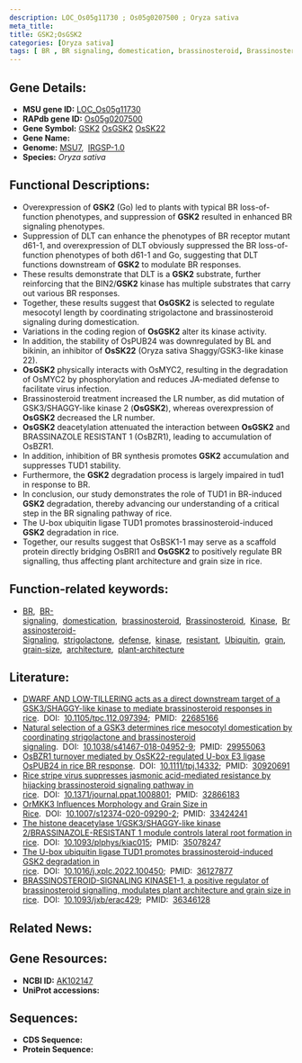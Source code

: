 ```yaml
---
description: LOC_Os05g11730 ; Os05g0207500 ; Oryza sativa
meta_title:
title: GSK2;OsGSK2
categories: [Oryza sativa]
tags: [ BR , BR signaling, domestication, brassinosteroid, Brassinosteroid, Kinase, Brassinosteroid Signaling, strigolactone, defense, kinase, resistant, BR, Ubiquitin, grain, grain size, architecture, plant architecture]
---
```


## Gene Details:
- **MSU gene ID:** [LOC_Os05g11730](http://rice.uga.edu/cgi-bin/ORF_infopage.cgi?orf=LOC_Os05g11730)  
- **RAPdb gene ID:** [Os05g0207500](https://rapdb.dna.affrc.go.jp/locus/?name=Os05g0207500)  
- **Gene Symbol:** <u>GSK2</u>&nbsp;<u>OsGSK2</u>&nbsp;<u>OsSK22</u>
- **Gene Name:**
- **Genome:**  [MSU7](http://rice.uga.edu/),&nbsp;&nbsp;[IRGSP-1.0](https://rapdb.dna.affrc.go.jp/download/irgsp1.html)
- **Species:** *Oryza sativa*

## Functional Descriptions:
   - Overexpression of **GSK2** (Go) led to plants with typical BR loss-of-function phenotypes, and suppression of **GSK2** resulted in enhanced BR signaling phenotypes.
   - Suppression of DLT can enhance the phenotypes of BR receptor mutant d61-1, and overexpression of DLT obviously suppressed the BR loss-of-function phenotypes of both d61-1 and Go, suggesting that DLT functions downstream of **GSK2** to modulate BR responses.
   - These results demonstrate that DLT is a **GSK2** substrate, further reinforcing that the BIN2/**GSK2** kinase has multiple substrates that carry out various BR responses.
   - Together, these results suggest that **OsGSK2** is selected to regulate mesocotyl length by coordinating strigolactone and brassinosteroid signaling during domestication.
   - Variations in the coding region of **OsGSK2** alter its kinase activity.
   - In addition, the stability of OsPUB24 was downregulated by BL and bikinin, an inhibitor of **OsSK22** (Oryza sativa Shaggy/GSK3-like kinase 22).
   - **OsGSK2** physically interacts with OsMYC2, resulting in the degradation of OsMYC2 by phosphorylation and reduces JA-mediated defense to facilitate virus infection.
   - Brassinosteroid treatment increased the LR number, as did mutation of GSK3/SHAGGY-like kinase 2 (**OsGSK2**), whereas overexpression of **OsGSK2** decreased the LR number.
   - **OsGSK2** deacetylation attenuated the interaction between **OsGSK2** and BRASSINAZOLE RESISTANT 1 (OsBZR1), leading to accumulation of OsBZR1.
   - In addition, inhibition of BR synthesis promotes **GSK2** accumulation and suppresses TUD1 stability.
   - Furthermore, the **GSK2** degradation process is largely impaired in tud1 in response to BR.
   - In conclusion, our study demonstrates the role of TUD1 in BR-induced **GSK2** degradation, thereby advancing our understanding of a critical step in the BR signaling pathway of rice.
   - The U-box ubiquitin ligase TUD1 promotes brassinosteroid-induced **GSK2** degradation in rice.
   - Together, our results suggest that OsBSK1-1 may serve as a scaffold protein directly bridging OsBRI1 and **OsGSK2** to positively regulate BR signalling, thus affecting plant architecture and grain size in rice.

## Function-related keywords:
   - [BR](/tags/BR/),&nbsp;&nbsp;[BR-signaling](/tags/BR-signaling/),&nbsp;&nbsp;[domestication](/tags/domestication/),&nbsp;&nbsp;[brassinosteroid](/tags/brassinosteroid/),&nbsp;&nbsp;[Brassinosteroid](/tags/Brassinosteroid/),&nbsp;&nbsp;[Kinase](/tags/Kinase/),&nbsp;&nbsp;[Brassinosteroid-Signaling](/tags/Brassinosteroid-Signaling/),&nbsp;&nbsp;[strigolactone](/tags/strigolactone/),&nbsp;&nbsp;[defense](/tags/defense/),&nbsp;&nbsp;[kinase](/tags/kinase/),&nbsp;&nbsp;[resistant](/tags/resistant/),&nbsp;&nbsp;[Ubiquitin](/tags/Ubiquitin/),&nbsp;&nbsp;[grain](/tags/grain/),&nbsp;&nbsp;[grain-size](/tags/grain-size/),&nbsp;&nbsp;[architecture](/tags/architecture/),&nbsp;&nbsp;[plant-architecture](/tags/plant-architecture/)

## Literature:
   - [DWARF AND LOW-TILLERING acts as a direct downstream target of a GSK3/SHAGGY-like kinase to mediate brassinosteroid responses in rice](https://www.doi.org/10.1105/tpc.112.097394).&nbsp;&nbsp;DOI:&nbsp;&nbsp;[10.1105/tpc.112.097394](https://www.doi.org/10.1105/tpc.112.097394);&nbsp;&nbsp;PMID:&nbsp;&nbsp;[22685166](https://pubmed.ncbi.nlm.nih.gov/22685166/)
   - [Natural selection of a GSK3 determines rice mesocotyl domestication by coordinating strigolactone and brassinosteroid signaling](https://www.doi.org/10.1038/s41467-018-04952-9).&nbsp;&nbsp;DOI:&nbsp;&nbsp;[10.1038/s41467-018-04952-9](https://www.doi.org/10.1038/s41467-018-04952-9);&nbsp;&nbsp;PMID:&nbsp;&nbsp;[29955063](https://pubmed.ncbi.nlm.nih.gov/29955063/)
   - [OsBZR1 turnover mediated by OsSK22-regulated U-box E3 ligase OsPUB24 in rice BR response](https://www.doi.org/10.1111/tpj.14332).&nbsp;&nbsp;DOI:&nbsp;&nbsp;[10.1111/tpj.14332](https://www.doi.org/10.1111/tpj.14332);&nbsp;&nbsp;PMID:&nbsp;&nbsp;[30920691](https://pubmed.ncbi.nlm.nih.gov/30920691/)
   - [Rice stripe virus suppresses jasmonic acid-mediated resistance by hijacking brassinosteroid signaling pathway in rice](https://www.doi.org/10.1371/journal.ppat.1008801).&nbsp;&nbsp;DOI:&nbsp;&nbsp;[10.1371/journal.ppat.1008801](https://www.doi.org/10.1371/journal.ppat.1008801);&nbsp;&nbsp;PMID:&nbsp;&nbsp;[32866183](https://pubmed.ncbi.nlm.nih.gov/32866183/)
   - [OrMKK3 Influences Morphology and Grain Size in Rice](https://www.doi.org/10.1007/s12374-020-09290-2).&nbsp;&nbsp;DOI:&nbsp;&nbsp;[10.1007/s12374-020-09290-2](https://www.doi.org/10.1007/s12374-020-09290-2);&nbsp;&nbsp;PMID:&nbsp;&nbsp;[33424241](https://pubmed.ncbi.nlm.nih.gov/33424241/)
   - [The histone deacetylase 1/GSK3/SHAGGY-like kinase 2/BRASSINAZOLE-RESISTANT 1 module controls lateral root formation in rice](https://www.doi.org/10.1093/plphys/kiac015).&nbsp;&nbsp;DOI:&nbsp;&nbsp;[10.1093/plphys/kiac015](https://www.doi.org/10.1093/plphys/kiac015);&nbsp;&nbsp;PMID:&nbsp;&nbsp;[35078247](https://pubmed.ncbi.nlm.nih.gov/35078247/)
   - [The U-box ubiquitin ligase TUD1 promotes brassinosteroid-induced GSK2 degradation in rice](https://www.doi.org/10.1016/j.xplc.2022.100450).&nbsp;&nbsp;DOI:&nbsp;&nbsp;[10.1016/j.xplc.2022.100450](https://www.doi.org/10.1016/j.xplc.2022.100450);&nbsp;&nbsp;PMID:&nbsp;&nbsp;[36127877](https://pubmed.ncbi.nlm.nih.gov/36127877/)
   - [BRASSINOSTEROID-SIGNALING KINASE1-1, a positive regulator of brassinosteroid signalling, modulates plant architecture and grain size in rice](https://www.doi.org/10.1093/jxb/erac429).&nbsp;&nbsp;DOI:&nbsp;&nbsp;[10.1093/jxb/erac429](https://www.doi.org/10.1093/jxb/erac429);&nbsp;&nbsp;PMID:&nbsp;&nbsp;[36346128](https://pubmed.ncbi.nlm.nih.gov/36346128/)

## Related News:

## Gene Resources:
- **NCBI ID:**  [AK102147](http://www.ncbi.nlm.nih.gov/nuccore/AK102147)
- **UniProt accessions:** [](https://www.uniprot.org/uniprotkb//entry)

## Sequences:
- **CDS Sequence:**
- **Protein Sequence:**
